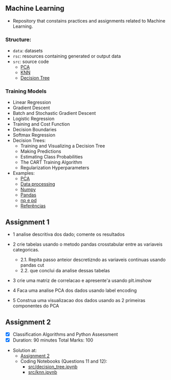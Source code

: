 ## Machine Learning

- Repository that constains practices and assignments related to Machine Learning.

### Structure:

- `data`: datasets
- `rsc`: resources containing generated or output data
- `src`: source code
  - [PCA](https://github.com/tgvp/Machine-Learning/blob/main/src/pca.ipynb)
  - [KNN](https://github.com/tgvp/Machine-Learning/blob/main/src/knn.ipynb)
  - [Decision Tree](https://github.com/tgvp/Machine-Learning/blob/main/src/decision_tree.ipynb)

### Training Models
- Linear Regression 
- Gradient Descent 
- Batch and Stochastic Gradient Descent 
- Logistic Regression 
- Training and Cost Function 
- Decision Boundaries 
- Softmax Regression
- Decision Trees:
  - Training and Visualizing a Decision Tree 
  - Making Predictions 
  - Estimating Class Probabilities 
  - The CART Training Algorithm 
  - Regularization Hyperparameters 
- Examples:
  - [PCA](https://github.com/tirthajyoti/Machine-Learning-with-Python/blob/master/Clustering-Dimensionality-Reduction/Principal%20Component%20Analysis.ipynb)
  - [Data processing](https://www.slideshare.net/ssuser77b8c6/handson-machine-learning-with-scikitlearn-and-tensorflow-chapter8)
  - [Numpy](https://github.com/tirthajyoti/Machine-Learning-with-Python/blob/master/Pandas%20and%20Numpy/Numpy_operations.ipynb)
  - [Pandas](https://github.com/tirthajyoti/Machine-Learning-with-Python/blob/master/Pandas%20and%20Numpy/Pandas_Operations.ipynb)
  - [np e pd](https://github.com/tirthajyoti/Machine-Learning-with-Python/blob/master/Pandas%20and%20Numpy/Numpy_Pandas_Quick.ipynb)
  - [Referências](https://machine-learning-with-python.readthedocs.io/en/latest/)

## Assignment 1

- 1 analise descritiva dos dado; comente os resultados
- 2 crie tabelas usando o metodo pandas crosstabular entre as variaveis categoricas.

  - 2.1. Repita passo anteior descretizndo as variaveis continuas usando pandas cut
  - 2.2. que conclui da analise dessas tabelas
- 3 crie uma matriz de correlacao e apresente'a usando plt.imshow
- 4 Faca uma analise PCA dos dados usando label encoding
- 5 Construa uma visualizacao dos dados usando as 2 primeiras componentes do PCA

## Assignment 2

- [X] Classification Algorithms and Python Assessment
- [X] Duration: 90 minutes Total Marks: 100
- Solution at:
  - [Assignment 2](https://github.com/tgvp/Machine-Learning/blob/main/Assignment_2.md)
  - Coding Notebooks (Questions 11 and 12):
    - [src/decision_tree.ipynb](https://github.com/tgvp/Machine-Learning/blob/main/src/decision_tree.ipynb)
    - [src/knn.ipynb](https://github.com/tgvp/Machine-Learning/blob/main/src/knn.ipynb)
